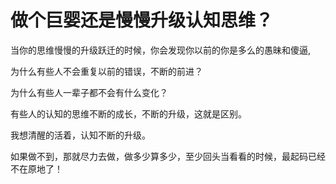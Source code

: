 # 做个巨婴还是慢慢升级认知思维？
当你的思维慢慢的升级跃迁的时候，你会发现你以前的你是多么的愚昧和傻逼,

为什么有些人不会重复以前的错误，不断的前进？

为什么有些人一辈子都不会有什么变化？

有些人的认知的思维不断的成长，不断的升级，这就是区别。

我想清醒的活着，认知不断的升级。

如果做不到，那就尽力去做，做多少算多少，至少回头当看看的时候，最起码已经不在原地了！
